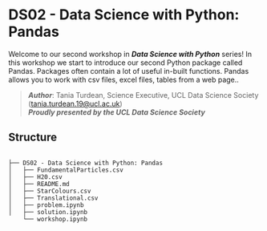 # DS02 - Data Science with Python: Pandas

Welcome to our second workshop in ***Data Science with Python*** series!
In this workshop we start to introduce our second Python package called Pandas. Packages often contain a lot of useful in-built functions. Pandas allows you to work with csv files, excel files, tables from a web page..

>***Author***: Tania Turdean, Science Executive, UCL Data Science Society (tania.turdean.19@ucl.ac.uk)<br/>
>***Proudly presented by the UCL Data Science Society***

## Structure

```shell

├── DS02 - Data Science with Python: Pandas
│   ├── FundamentalParticles.csv
│   ├── H20.csv
│   ├── README.md
│   ├── StarColours.csv
│   ├── Translational.csv
│   ├── problem.ipynb
│   ├── solution.ipynb
    └── workshop.ipynb

```
